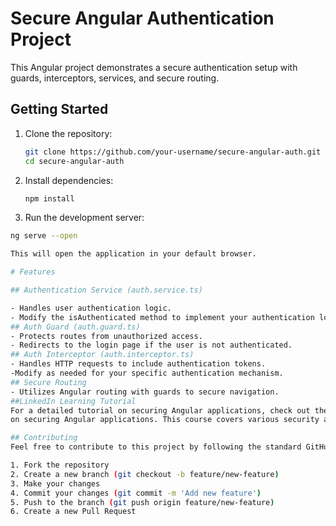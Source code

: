 # Secure Angular Authentication Project

This Angular project demonstrates a secure authentication setup with guards, interceptors, services, and secure routing.

## Getting Started

1. Clone the repository:

   ```bash
   git clone https://github.com/your-username/secure-angular-auth.git
   cd secure-angular-auth
2. Install dependencies:
   ```bash
   npm install
3. Run the development server:
  ```bash
  ng serve --open

This will open the application in your default browser.

# Features

## Authentication Service (auth.service.ts)

- Handles user authentication logic.
- Modify the isAuthenticated method to implement your authentication logic.
## Auth Guard (auth.guard.ts)
- Protects routes from unauthorized access.
- Redirects to the login page if the user is not authenticated.
## Auth Interceptor (auth.interceptor.ts)
- Handles HTTP requests to include authentication tokens.
 -Modify as needed for your specific authentication mechanism.
## Secure Routing
- Utilizes Angular routing with guards to secure navigation.
##LinkedIn Learning Tutorial
For a detailed tutorial on securing Angular applications, check out the [LinkedIn Learning Course](https://www.linkedin.com/pulse/mastering-angular-16-authentication-build-secure-seamless-attia-imed/?trackingId=n2w3WspwTTeFXaKQ%2BwRHcA%3D%3D)
 on securing Angular applications. This course covers various security aspects, including authentication, authorization, and securing API communications.

## Contributing
Feel free to contribute to this project by following the standard GitHub flow:

1. Fork the repository
2. Create a new branch (git checkout -b feature/new-feature)
3. Make your changes
4. Commit your changes (git commit -m 'Add new feature')
5. Push to the branch (git push origin feature/new-feature)
6. Create a new Pull Request
   

